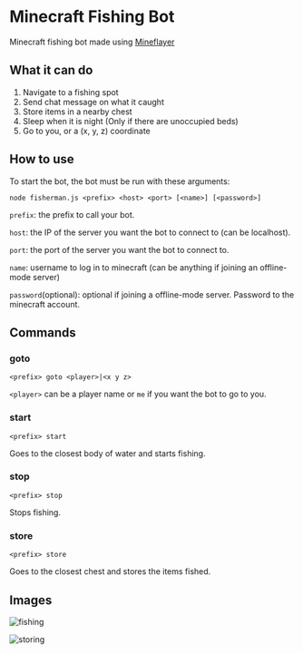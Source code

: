 # Minecraft Fishing Bot

Minecraft fishing bot made using [Mineflayer](https://github.com/PrismarineJS/mineflayer)

## What it can do

1. Navigate to a fishing spot
2. Send chat message on what it caught
3. Store items in a nearby chest
4. Sleep when it is night (Only if there are unoccupied beds)
5. Go to you, or a (x, y, z) coordinate

## How to use

To start the bot, the bot must be run with these arguments:

`node fisherman.js <prefix> <host> <port> [<name>] [<password>]`

`prefix`: the prefix to call your bot.

`host`: the IP of the server you want the bot to connect to (can be localhost).

`port`: the port of the server you want the bot to connect to.

`name`: username to log in to minecraft (can be anything if joining an offline-mode server)

`password`(optional): optional if joining a offline-mode server. Password to the minecraft account.

## Commands

### goto

```
<prefix> goto <player>|<x y z>
```

`<player>` can be a player name or `me` if you want the bot to go to you.

### start

```
<prefix> start
```

Goes to the closest body of water and starts fishing.

### stop

```
<prefix> stop
```

Stops fishing.

### store

```
<prefix> store
```

Goes to the closest chest and stores the items fished.

## Images

![fishing](https://i.imgur.com/aHArRgO.png)

![storing](https://i.imgur.com/DLDErYJ.png)
